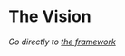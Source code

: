# The Vision

*Go directly to [the framework](https://github.com/LarsBarkman/guardian/blob/master/the-framework.md)*


